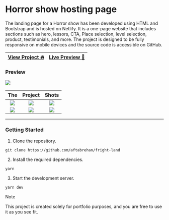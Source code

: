 # Horror show hosting page

The landing page for a Horror show has been developed using HTML and Bootstrap and is hosted on Netlify. It is a one-page website that includes sections such as hero, lessors, CTA, Place selection, level selection, product, testimonials, and more. The project is designed to be fully responsive on mobile devices and the source code is accessible on GitHub.

| [View Project 🔥](https://aftabrehan.com/portfolio/horror-show-hosting-page) | [Live Preview 🚀](https://fright-land.netlify.app) |
| ---------------------------------------------------------------------------- | -------------------------------------------------- |

### Preview

<div>
  <a href="https://aftabrehan.com/portfolio/horror-show-hosting-page">
    <img style="max-width:300px;" src="https://cdn.loom.com/sessions/thumbnails/13f4b61da0db4374a27d17bc5b286625-with-play.gif">
  </a>
</div>

|                                                                                                          The                                                                                                          |                                                                                                        Project                                                                                                        |                                                                                                         Shots                                                                                                         |
| :-------------------------------------------------------------------------------------------------------------------------------------------------------------------------------------------------------------------: | :-------------------------------------------------------------------------------------------------------------------------------------------------------------------------------------------------------------------: | :-------------------------------------------------------------------------------------------------------------------------------------------------------------------------------------------------------------------: |
| <div><a href="https://aftabrehan.com/portfolio/horror-show-hosting-page"><img style="max-width:220px;" src="https://aftabrehan.com/_next/image?url=%2F_next%2Fstatic%2Fmedia%2F1.e4c6fd26.png&w=1920&q=75"></a></div> | <div><a href="https://aftabrehan.com/portfolio/horror-show-hosting-page"><img style="max-width:220px;" src="https://aftabrehan.com/_next/image?url=%2F_next%2Fstatic%2Fmedia%2F2.e4416d46.png&w=1920&q=75"></a></div> | <div><a href="https://aftabrehan.com/portfolio/horror-show-hosting-page"><img style="max-width:220px;" src="https://aftabrehan.com/_next/image?url=%2F_next%2Fstatic%2Fmedia%2F3.22b312f1.png&w=1920&q=75"></a></div> |
| <div><a href="https://aftabrehan.com/portfolio/horror-show-hosting-page"><img style="max-width:220px;" src="https://aftabrehan.com/_next/image?url=%2F_next%2Fstatic%2Fmedia%2F4.bee66e02.png&w=1920&q=75"></a></div> | <div><a href="https://aftabrehan.com/portfolio/horror-show-hosting-page"><img style="max-width:220px;" src="https://aftabrehan.com/_next/image?url=%2F_next%2Fstatic%2Fmedia%2F5.fd5ec818.png&w=1920&q=75"></a></div> | <div><a href="https://aftabrehan.com/portfolio/horror-show-hosting-page"><img style="max-width:220px;" src="https://aftabrehan.com/_next/image?url=%2F_next%2Fstatic%2Fmedia%2F6.fd7d6f68.png&w=1920&q=75"></a></div> |

<hr />

### Getting Started

1. Clone the repository.

```
git clone https://github.com/aftabrehan/fright-land
```

2. Install the required dependencies.

```
yarn
```

3. Start the development server.

```
yarn dev
```

> [!NOTE]
> This project is created solely for portfolio purposes, and you are free to use it as you see fit.
